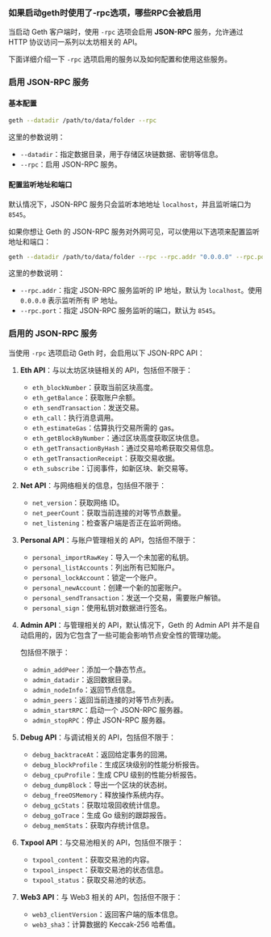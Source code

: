 ### 如果启动geth时使用了-rpc选项，哪些RPC会被启用

当启动 Geth 客户端时，使用 `-rpc` 选项会启用 **JSON-RPC** 服务，允许通过 HTTP 协议访问一系列以太坊相关的 API。

下面详细介绍一下 `-rpc` 选项启用的服务以及如何配置和使用这些服务。

### 启用 JSON-RPC 服务

#### 基本配置

```sh
geth --datadir /path/to/data/folder --rpc
```

这里的参数说明：

- `--datadir`：指定数据目录，用于存储区块链数据、密钥等信息。
- `--rpc`：启用 JSON-RPC 服务。

#### 配置监听地址和端口

默认情况下，JSON-RPC 服务只会监听本地地址 `localhost`，并且监听端口为 `8545`。

如果你想让 Geth 的 JSON-RPC 服务对外网可见，可以使用以下选项来配置监听地址和端口：

```sh
geth --datadir /path/to/data/folder --rpc --rpc.addr "0.0.0.0" --rpc.port 8545
```

这里的参数说明：

- `--rpc.addr`：指定 JSON-RPC 服务监听的 IP 地址，默认为 `localhost`。使用 `0.0.0.0` 表示监听所有 IP 地址。
- `--rpc.port`：指定 JSON-RPC 服务监听的端口，默认为 `8545`。

### 启用的 JSON-RPC 服务

当使用 `-rpc` 选项启动 Geth 时，会启用以下 JSON-RPC API：

1. **Eth API**：与以太坊区块链相关的 API，包括但不限于：
    - `eth_blockNumber`：获取当前区块高度。
    - `eth_getBalance`：获取账户余额。
    - `eth_sendTransaction`：发送交易。
    - `eth_call`：执行消息调用。
    - `eth_estimateGas`：估算执行交易所需的 gas。
    - `eth_getBlockByNumber`：通过区块高度获取区块信息。
    - `eth_getTransactionByHash`：通过交易哈希获取交易信息。
    - `eth_getTransactionReceipt`：获取交易收据。
    - `eth_subscribe`：订阅事件，如新区块、新交易等。

2. **Net API**：与网络相关的信息，包括但不限于：
    - `net_version`：获取网络 ID。
    - `net_peerCount`：获取当前连接的对等节点数量。
    - `net_listening`：检查客户端是否正在监听网络。

3. **Personal API**：与账户管理相关的 API，包括但不限于：
    - `personal_importRawKey`：导入一个未加密的私钥。
    - `personal_listAccounts`：列出所有已知账户。
    - `personal_lockAccount`：锁定一个账户。
    - `personal_newAccount`：创建一个新的加密账户。
    - `personal_sendTransaction`：发送一个交易，需要账户解锁。
    - `personal_sign`：使用私钥对数据进行签名。

4. **Admin API**：与管理相关的 API，默认情况下，Geth 的 Admin API 并不是自动启用的，因为它包含了一些可能会影响节点安全性的管理功能。

   包括但不限于：

    - `admin_addPeer`：添加一个静态节点。
    - `admin_datadir`：返回数据目录。
    - `admin_nodeInfo`：返回节点信息。
    - `admin_peers`：返回当前连接的对等节点列表。
    - `admin_startRPC`：启动一个 JSON-RPC 服务器。
    - `admin_stopRPC`：停止 JSON-RPC 服务器。

5. **Debug API**：与调试相关的 API，包括但不限于：
    - `debug_backtraceAt`：返回给定事务的回溯。
    - `debug_blockProfile`：生成区块级别的性能分析报告。
    - `debug_cpuProfile`：生成 CPU 级别的性能分析报告。
    - `debug_dumpBlock`：导出一个区块的状态树。
    - `debug_freeOSMemory`：释放操作系统内存。
    - `debug_gcStats`：获取垃圾回收统计信息。
    - `debug_goTrace`：生成 Go 级别的跟踪报告。
    - `debug_memStats`：获取内存统计信息。

6. **Txpool API**：与交易池相关的 API，包括但不限于：
    - `txpool_content`：获取交易池的内容。
    - `txpool_inspect`：获取交易池的状态信息。
    - `txpool_status`：获取交易池的状态。

7. **Web3 API**：与 Web3 相关的 API，包括但不限于：
    - `web3_clientVersion`：返回客户端的版本信息。
    - `web3_sha3`：计算数据的 Keccak-256 哈希值。